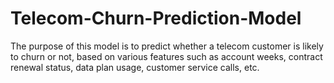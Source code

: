 # Telecom-Churn-Prediction-Model
The purpose of this model is to predict whether a telecom customer is likely to churn or not, based on various features such as account weeks, contract renewal status, data plan usage, customer service calls, etc.
